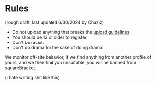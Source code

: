# Rules

(rough draft, last updated 6/30/2024 by Chaziz)

* Do not upload anything that breaks the [upload guidelines](/guidelines).
* You should be 13 or older to register.
* Don't be racist.
* Don't do drama for the sake of doing drama.


We monitor off-site behavior, if we find anything from another profile of yours, and we then find you unsuitable,
you will be banned from squareBracket.

(i hate writing shit like this)